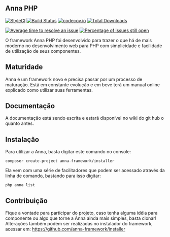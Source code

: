## Anna PHP

[![StyleCI](https://styleci.io/repos/46992617/shield)](https://styleci.io/repos/46992617) 
[![Build Status](https://travis-ci.org/anna-framework/anna.svg?branch=master)](https://travis-ci.org/anna-framework/anna) 
[![codecov.io](https://codecov.io/github/anna-framework/anna/coverage.svg?branch=master)](https://codecov.io/github/anna-framework/anna?branch=master) 
[![Total Downloads](https://img.shields.io/packagist/dt/anna-framework/anna.svg?style=flat-square)](https://packagist.org/packages/anna-framework/anna) 

[![Average time to resolve an issue](http://isitmaintained.com/badge/resolution/anna-framework/anna.svg)](http://isitmaintained.com/project/anna-framework/anna "Average time to resolve an issue")
[![Percentage of issues still open](http://isitmaintained.com/badge/open/anna-framework/anna.svg)](http://isitmaintained.com/project/anna-framework/anna "Percentage of issues still open")



O framework Anna PHP foi desenvolvido para trazer o que há de mais moderno no desenvolvimento web para PHP com simplicidade
e facilidade de utilização de seus componentes.

## Maturidade

Anna é um framework novo e precisa passar por um processo de maturação. Está em constante evolução e em beve terá um manual online explicado como utilizar
suas ferramentas.

## Documentação
A documentação está sendo escrita e estará disponível no wiki do git hub o quanto antes.

## Instalação
Para utilizar a Anna, basta digitar este comando no console:

```
composer create-project anna-framework/installer
```

Ela vem com uma série de facilitadores que podem ser acessado através da linha de comando, bastando para isso digitar:
```
php anna list
```

## Contribuição
Fique a vontade para participar do projeto, caso tenha alguma idéia para componente ou algo que torne a Anna ainda mais simples, basta clonar!
Alterações também podem ser realizadas no instalador do framework, acessar em: https://github.com/anna-framework/installer

